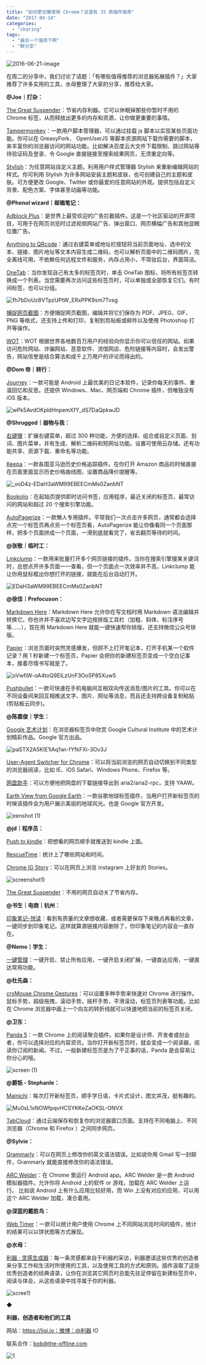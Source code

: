 ```yaml
---
title: "如何更优雅使用 Chrome？这里有 35 款插件推荐"
date: "2017-04-14"
categories: 
  - "sharing"
tags: 
  - "最后一个值得下啊"
  - "群分享"
---
```


![2016-06-21-image](/images/28036-1820x1024.jpg)

在周二的分享中，我们讨论了话题：「有哪些值得推荐的浏览器拓展插件？」大家推荐了许多实用的工具，水母整理了大家的分享，推荐给大家。

**@Joe｜打杂：**

[The Great Suspender](https://chrome.google.com/webstore/detail/the-great-suspender/klbibkeccnjlkjkiokjodocebajanakg?hl=en)：节省内存利器。它可以休眠掉那些你暂时不用的 Chrome 标签，从而释放出更多的内存和资源，让你做更重要的事情。

[Tampermonkey](https://chrome.google.com/webstore/detail/tampermonkey/dhdgffkkebhmkfjojejmpbldmpobfkfo?hl=en)：一款用户脚本管理器，可以通过挂载 js 脚本以实现某些页面功能。你可以在 GreasyFork、 OpenUserJS 等脚本资源网站下载你需要的脚本，来丰富你的浏览器访问的网站功能。比如解决百度云大文件下载限制、跳过网站等待验证码及登录、令 Google 直接链接至搜索结果网页，无须重定向等。

[Stylish](https://chrome.google.com/webstore/detail/stylish-custom-themes-for/fjnbnpbmkenffdnngjfgmeleoegfcffe?hl=en)：为任意网站自定义主题。利用用户样式管理器 Stylish 来重新编辑网站的样式。你可利用 Stylish 为许多网站安装主题和皮肤，也可创建自己的主题和皮肤。可方便更改 Google、Twitter 或你最爱的任意网站的外观。提供包括自定义背景、配色方案、字体甚至动画等功能。

**@Phenol wizard｜邮箱笔记：**

[Adblock Plus](https://chrome.google.com/webstore/detail/adblock-plus/cfhdojbkjhnklbpkdaibdccddilifddb?hl=en)：是世界上最受欢迎的广告拦截插件。这是一个社区驱动的开源项目，可用于在网页浏览时过滤视频网站广告、弹出窗口、网页横幅广告和其他显眼位置广告。

[Anything to QRcode](https://chrome.google.com/webstore/detail/anything-to-qrcode/calkaljlpglgogjfcidhlmmlgjnpmnmf?hl=en)：通过右键菜单或地址栏按钮将当前页面地址、选中的文本、链接、图片地址等文本内容生成二维码，也可以解析页面中的二维码图片，完全离线可用，不依赖任何远程文件和服务，内存占用小，不常驻后台，界面简洁。

[OneTab](https://chrome.google.com/webstore/.../onetab/chphlpgkkbolifaimnlloiipkdnihall?hl...)：当你发现自己有太多的标签页时，单击 OneTab 图标，将所有标签页转换成一个列表。当您需要再次访问这些标签页时，可以单独或全部恢复它们。有时间标签，也可以分组。

![fh7bDoUz8VTpzUPtW_ERxPPK9sm7Tvsg](/images/56592.jpg)

[捕捉网页截图](https://chrome.google.com/webstore/detail/take-webpage-screenshots/mcbpblocgmgfnpjjppndjkmgjaogfceg?hl=en)：方便捕捉网页截图，编辑并将它们保存为 PDF、JPEG、GIF、PNG 等格式，还支持上传和打印，复制到剪贴板或邮件以及使用 Photoshop 打开等操作。

[WOT](https://chrome.google.com/webstore/detail/wot-web-of-trust-website/bhmmomiinigofkjcapegjjndpbikblnp?hl=en)：WOT 根据世界各地数百万用户的经验向你显示你可以信任的网站。如果访问危险网站、诈骗网站、恶意软件、流氓网店、危险链接等内容时，会发出警告，网站信誉是结合算法和成千上万用户的评论而得出的。

**@Dom 帝｜转行：**

[Journey](https://chrome.google.com/webstore/detail/journey-diary-journal/jlncjaehedpdoinepaejmlpbmdkgmpog?hl=en)：一款可能是 Android 上最优美的日记本软件，记录你每天的事件、重温回忆和反思。还提供 Windows、Mac、网页端和 Chrome 插件，但唯独没有 iOS 版本。

![wPk5AvdOKpldHnpemXfY_dS7DaQpkwJD](/images/84047.jpg)

**@Shrugged｜器物与我：**

[右键搜](https://chrome.google.com/webstore/detail/context-menus/phlfmkfpmphogkomddckmggcfpmfchpn?hl=en)：扩展右键菜单，超过 300 种功能，方便的选择、组合或自定义页面、划词、图片菜单，并有生成、解析二维码和短网址功能。设置可使用云存储。还有功能共享、资源下载、重命名等功能。

[Keepa](https://chrome.google.com/webstore/detail/keepa-amazon-price-tracke/neebplgakaahbhdphmkckjjcegoiijjo?hl=en)：一款各国亚马逊历史价格追踪插件。在你打开 Amazon 商品的时候直接在页面里面显示历史价格曲线图，设置商品降价提醒等。

![_voD4z-EDaH3aWM99EBEECmMs0ZanbNT](/images/77708.jpg)

[Bookolio](https://chrome.google.com/webstore/detail/bookolio/lbgmbgopjppdjfopndcniomnhpodajba?hl=en)：在起始页提供即时访问书签，应用程序，最近关闭的标签页，最常访问的网站和超过 20 个搜索引擎功能。

[AutoPagerize](https://chrome.google.com/webstore/detail/autopagerize/igiofjhpmpihnifddepnpngfjhkfenbp?hl=en)：一款懒人专用插件。平常我们一次点击许多网页，通常都会选择点完一个标签页再点另一个标签页看，AutoPagerize 能让你像看同一个页面那样，把多个页面拼成一个页面，一滑到底就看完了，省去翻页等待的时间。

**@张敬｜临时工：**

[Linkclump](https://chrome.google.com/webstore/detail/linkclump/lfpjkncokllnfokkgpkobnkbkmelfefj?hl=en)：一款用来批量打开多个网页链接的插件。当你在搜索引擎搜某关键词时，总想点开许多页面一一查看，但一个页面点一次效率并不高，Linkclump 能让你用鼠标框出你想打开的链接，就能在后台自动打开。

![EDaH3aWM99EBEECmMs0ZanbNT](/images/27940.jpg)

**@徐佳｜Prefocuson：**

[Markdown Here](https://chrome.google.com/webstore/detail/markdown-here/elifhakcjgalahccnjkneoccemfahfoa?hl=en)：Markdown Here 允许你在写文档时用 Markdown 语法编辑并转换它。你也许并不喜欢边写文字边按排版工具栏（加粗、斜体、标注序号等......），现在用 Markdown Here 就能一键快速帮你排版，还支持微信公众号排版。

[Papier](https://chrome.google.com/webstore/detail/papier/hhjeaokafplhjoogdemakihhdhffacia?hl=en)：浏览页面时突然灵感爆发，但顾不上打开笔记本，打开手机某一个软件记录？用 1 秒新建一个标签页，Papier 会把你的新建标签页变成一个空白记事本，接着尽情书写就是了。

![oVwfiW-oA4toQ9ElLzUnF3Oo5P85Xuw5](/images/54221.jpg)

[Pushbullet](https://chrome.google.com/webstore/detail/pushbullet/chlffgpmiacpedhhbkiomidkjlcfhogd?hl=en)：一款可快速在手机电脑间互相双向传送消息/图片的工具。你可以在不同设备间来回互相推送文字、图片、网址等消息，而且还支持跨设备复制粘贴 (剪贴板云同步)。

**@陈嘉俊｜学生：**

[Google 艺术计划](https://chrome.google.com/webstore/detail/google-art-project/akimgimeeoiognljlfchpbkpfbmeapkh?hl=en)：在浏览器标签页中欣赏 Google Cultural Institute 中的艺术计划精彩作品。Google 官方出品。

![paSTX2A5KIE1iAq1wi-fYfkFXi-3Ov3J](/images/51797.jpg)

[User-Agent Switcher for Chrome](https://chrome.google.com/webstore/detail/user-agent-switcher-for-c/djflhoibgkdhkhhcedjiklpkjnoahfmg?hl=en)：可以将当前浏览的网页自动切换到不同类型的浏览器阅读，比如 IE、iOS Safari、Windows Phone、Firefox 等。

[网盘助手](https://github.com/acgotaku/BaiduExporter/releases)：可以方便地把网盘的下载链接导出到 aria2/aria2-rpc，支持 YAAW。

[Earth View from Google Earth](https://chrome.google.com/webstore/detail/earth-view-from-google-ea/bhloflhklmhfpedakmangadcdofhnnoh?hl=en)：一款谷歌地球标签插件，当用户打开新标签页的时候该插件会为用户展示美丽的地球风光。也是 Google 官方开发。

![eenshot (1)](/images/21047.jpg)

**@jd｜程序员：**

[Push to kindle](https://chrome.google.com/webstore/detail/push-to-kindle/pnaiinchjaonopoejhknmgjingcnaloc?hl=en)：把想看的网页顺手就推送到 kindle 上面。

[RescueTime](https://chrome.google.com/webstore/detail/rescuetime-for-chrome-chr/bdakmnplckeopfghnlpocafcepegjeap?hl=en)：统计上了哪些网站和时间。

[Chrome IG Story](https://chrome.google.com/webstore/detail/chrome-ig-story/bojgejgifofondahckoaahkilneffhmf?hl=en)：可以在网页上浏览 instagram 上好友的 Stories。

![screenshot1)](/images/74373.jpg)

[The Great Suspender](https://chrome.google.com/webstore/detail/the-great-suspender/klbibkeccnjlkjkiokjodocebajanakg?hl=en)：不用的网页自动关了节省内存。

**@书生｜电商｜杭州：**

[印象笔记-悦读](https://www.yinxiang.com/clearly/guide/)：看到有质量的文章想收藏，或者需要保存下来晚点再看的文章，一键同步到印象笔记。这样就算源链接内容删除了，你印象笔记的内容会一直存在。

**@Nemo｜学生：**

[一键管理](https://chrome.google.com/webstore/detail/%E4%B8%80%E9%94%AE%E7%AE%A1%E7%90%86/kfjmkgngkgpgjdoealkmmajmmhpnffoj?hl=en)：一键开启、禁止所有应用，一键开启关闭扩展，一键直达应用，一键直达常用功能。

**@杜先森：**

[crxMouse Chrome Gestures](https://chrome.google.com/webstore/detail/crxmouse-chrome-gestures/jlgkpaicikihijadgifklkbpdajbkhjo?hl=en)：可以设置多种手势来快速对 Chrome 进行操作。鼠标手势，超级拖拽，滚动手势，摇杆手势，平滑滚动，标签页列表等功能。比如在 Chrome 浏览器中画上一个向左的转折线就可以快速地把当前的标签页关闭。

**@卫东：**

[Panda 5](https://chrome.google.com/webstore/detail/panda-5-news-inspiration/haafibkemckmbknhfkiiniobjpgkebko?hl=en)：一款 Chrome 上的阅读聚合插件。如果你是设计师、开发者或创业者，你可以选择对应的内容资讯，当你打开新标签页时，就会变成一个阅读器，阅读你订阅的新闻。不过，一般新建标签页是为了干正事的话，Panda 是会容易让你分心的哦。

![screen (1)](/images/56061.jpg)

**@爵铄 - Stephanle：**

[Mainichi](https://chrome.google.com/webstore/detail/mainichi/dfekdjmdikicceaiokcmmchenpilglhn?hl=en)：每次打开新标签页，顺手学日语，卡片式设计，图文并茂，挺有趣的。

![Mu0sL1xNOWfpqvHCSYKKeZaOKSL-ONVX](/images/85440.jpg)

[TabCloud](https://chrome.google.com/webstore/detail/tabcloud/npecfdijgoblfcgagoijgmgejmcpnhof?hl=en)：通过云端保存和恢复你的浏览器窗口页面。支持在不同电脑上、不同浏览器（Chrome 和 Firefox ）之间同步网页。

**@Sylvie：**

[Grammarly](https://chrome.google.com/webstore/detail/grammarly-for-chrome/kbfnbcaeplbcioakkpcpgfkobkghlhen?hl=en)：可以在网页上修改你的英文语法错误。比如说你用 Gmail 写一封邮件，Grammarly 就能直接修改你的语法错误。

[ARC Welder](https://developer.chrome.com/apps/getstarted_arc)：在 Chrome 里运行 Android app。ARC Welder 是一款 Android 模拟器插件。允许你将 Android 上的软件 or 游戏，加载在 ARC Welder 上运行。 比如说 Android 上有什么应用比较好用，而 Win 上没有对应的应用，可以用这个 ARC Welder 加载，凑合着用。

**@深蓝的戴胜鸟：**

[Web Timer](https://chrome.google.com/webstore/detail/web-timer/ggnjbdfgigejghknieofeahaknkjafim?hl=en)：一款可以统计用户使用 Chrome 上不同网站浏览时间的插件，统计的结果可以以饼状图等方式展现。

**@水母：**

[利器 · 灵感生成器](https://chrome.google.com/webstore/detail/%E5%88%A9%E5%99%A8-%C2%B7-%E7%81%B5%E6%84%9F%E7%94%9F%E6%88%90%E5%99%A8-new-tab/lidppokaooioojchghdjekhcgdjkkohe?hl=en)：每一条灵感都来自于利器的采访，利器邀请这些优秀的创造者来分享工作和生活时所使用的工具，以及使用工具的方式和原则。插件汲取了这些优秀创造者的经典语录，让你在浏览其它网页时总能先驻足停留在新建标签页中，阅读与体会，从这些语录中找寻属于你的利器。

![scree1)](/images/47023.jpg)

◆

**利器，创造者和他们的工具**

网站：https://liqi.io；微博：@利器 IO

联系合作：bob@the-offline.com

![1](/images/15623.jpg) ​
